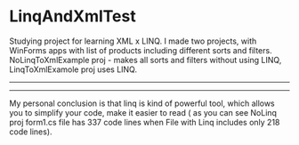 # LinqAndXmlTest
Studying project for learning XML x LINQ. I made two projects, with WinForms apps with list of products including different sorts and
filters. NoLinqToXmlExample proj - makes all sorts and filters without using LINQ, LinqToXmlExamole proj uses LINQ.
***************************************************************************************
***************************************************************************************
My personal conclusion is that linq is kind of powerful tool, which allows you to simplify your code, make it easier to read ( as you can
see NoLinq proj form1.cs file has 337 code lines when File with Linq includes only 218 code lines).
